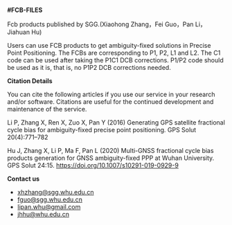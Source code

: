 **#FCB-FILES**

Fcb products published by SGG.(Xiaohong Zhang，Fei Guo，Pan Li，Jiahuan Hu)

Users can use FCB products to get  ambiguity-fixed solutions in Precise Point Positioning. 
The FCBs are corresponding to P1, P2, L1 and L2. The C1 code can be used after taking the P1C1 DCB corrections.  P1/P2 code should be used as it is, that is, no P1P2 DCB corrections needed.

**Citation Details**

You can cite the following articles if you use our service in your research and/or software. Citations are useful for the continued development and maintenance of the service.

Li P, Zhang X, Ren X, Zuo X, Pan Y (2016) Generating GPS satellite fractional cycle bias for ambiguity-fixed precise point positioning. GPS Solut 20(4):771–782

Hu J, Zhang X, Li P, Ma F, Pan L (2020) Multi-GNSS fractional cycle bias products generation for GNSS ambiguity-fixed PPP at Wuhan University. GPS Solut 24:15.  https://doi.org/10.1007/s10291-019-0929-9

**Contact us**

* xhzhang@sgg.whu.edu.cn
* fguo@sgg.whu.edu.cn
* lipan.whu@gmail.com
* jhhu@whu.edu.cn

